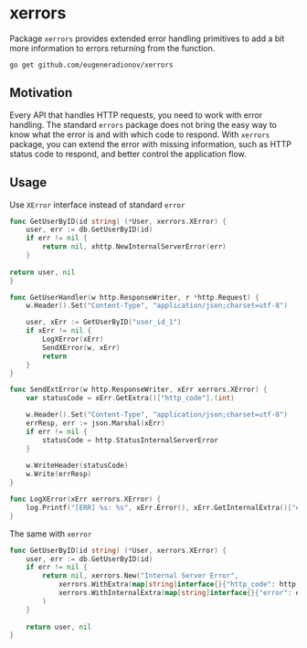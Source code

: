 # xerrors

Package `xerrors` provides extended error handling primitives to add a bit more information to errors returning from the function.
```
go get github.com/eugeneradionov/xerrors
```

## Motivation
Every API that handles HTTP requests, you need to work with error handling.
The standard `errors` package does not bring the easy way to know what the error is and with which code to respond.
With `xerrors` package, you can extend the error with missing information, such as HTTP status code to respond, 
and better control the application flow.

## Usage
Use `XError` interface instead of standard `error`

```go
func GetUserByID(id string) (*User, xerrors.XError) {
    user, err := db.GetUserByID(id)
    if err != nil {
        return nil, xhttp.NewInternalServerError(err)
    }
    
return user, nil
}

func GetUserHandler(w http.ResponseWriter, r *http.Request) {
    w.Header().Set("Content-Type", "application/json;charset=utf-8")    

    user, xErr := GetUserByID("user_id_1")
    if xErr != nil {
        LogXError(xErr)
        SendXError(w, xErr)
        return
    }
}

func SendExtError(w http.ResponseWriter, xErr xerrors.XError) {
    var statusCode = xErr.GetExtra()["http_code"].(int)

    w.Header().Set("Content-Type", "application/json;charset=utf-8")
    errResp, err := json.Marshal(xErr)
    if err != nil {
        statusCode = http.StatusInternalServerError
    }
    
    w.WriteHeader(statusCode)
    w.Write(errResp)
}

func LogXError(xErr xerrors.XError) {
    log.Printf("[ERR] %s: %s", xErr.Error(), xErr.GetInternalExtra()["error"].(error).Error())
}
```

The same with `xerror`

```go
func GetUserByID(id string) (*User, xerrors.XError) {
    user, err := db.GetUserByID(id)
    if err != nil {
        return nil, xerrors.New("Internal Server Error",
            xerrors.WithExtra(map[string]interface{}{"http_code": http.StatusInternalServerError}),
            xerrors.WithInternalExtra(map[string]interface{}{"error": err}),
        )
    }
    
    return user, nil
}
```

